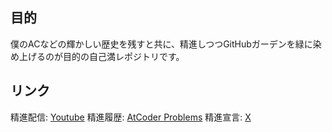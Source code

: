 ## 目的
僕のACなどの輝かしい歴史を残すと共に、精進しつつGitHubガーデンを緑に染め上げるのが目的の自己満レポジトリです。
## リンク
精進配信: [Youtube](https://youtube.com/@TrueRyoB)
精進履歴: [AtCoder Problems](https://kenkoooo.com/atcoder/#/user/RyoB?userPageTab=Achievement)
精進宣言: [X](https://x.com/deep_nap_engine)